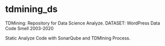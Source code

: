 # tdmining_ds
TDMining: Repository for Data Science Analyze.
DATASET: WordPress Data Code Smell 2003-2020

Static Analyze Code with SonarQube and TDMIning Process.